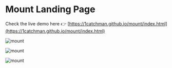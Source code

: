 # Mount Landing Page

Check the live demo here 👉️ [https://1catchman.github.io/mount/index.html](https://1catchman.github.io/mount/index.html)

![mount](https://ibb.co/N1mqw2k)

![mount](https://ibb.co/zh0WK0g)

![mount](https://ibb.co/9nZHS4F)
